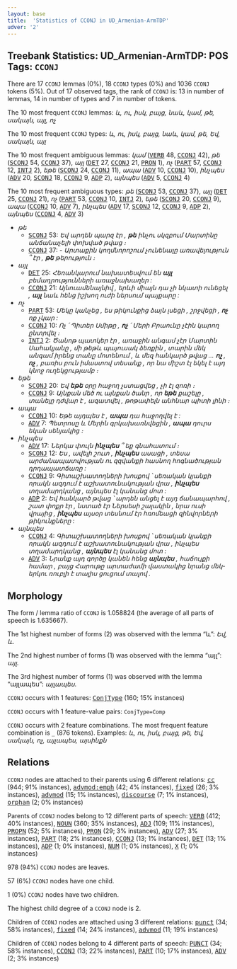 ```yaml
---
layout: base
title:  'Statistics of CCONJ in UD_Armenian-ArmTDP'
udver: '2'
---
```


## Treebank Statistics: UD_Armenian-ArmTDP: POS Tags: `CCONJ`

There are 17 `CCONJ` lemmas (0%), 18 `CCONJ` types (0%) and 1036 `CCONJ` tokens (5%).
Out of 17 observed tags, the rank of `CCONJ` is: 13 in number of lemmas, 14 in number of types and 7 in number of tokens.

The 10 most frequent `CCONJ` lemmas: <em>և, ու, իսկ, բայց, նաև, կամ, թե, սակայն, այլ, ոչ</em>

The 10 most frequent `CCONJ` types:  <em>և, ու, իսկ, բայց, նաև, կամ, թե, Եվ, սակայն, այլ</em>

The 10 most frequent ambiguous lemmas: <em>կամ</em> (<tt><a href="hy_armtdp-pos-VERB.html">VERB</a></tt> 48, <tt><a href="hy_armtdp-pos-CCONJ.html">CCONJ</a></tt> 42), <em>թե</em> (<tt><a href="hy_armtdp-pos-SCONJ.html">SCONJ</a></tt> 54, <tt><a href="hy_armtdp-pos-CCONJ.html">CCONJ</a></tt> 37), <em>այլ</em> (<tt><a href="hy_armtdp-pos-DET.html">DET</a></tt> 27, <tt><a href="hy_armtdp-pos-CCONJ.html">CCONJ</a></tt> 21, <tt><a href="hy_armtdp-pos-PRON.html">PRON</a></tt> 1), <em>ոչ</em> (<tt><a href="hy_armtdp-pos-PART.html">PART</a></tt> 57, <tt><a href="hy_armtdp-pos-CCONJ.html">CCONJ</a></tt> 12, <tt><a href="hy_armtdp-pos-INTJ.html">INTJ</a></tt> 2), <em>եթե</em> (<tt><a href="hy_armtdp-pos-SCONJ.html">SCONJ</a></tt> 24, <tt><a href="hy_armtdp-pos-CCONJ.html">CCONJ</a></tt> 11), <em>ապա</em> (<tt><a href="hy_armtdp-pos-ADV.html">ADV</a></tt> 10, <tt><a href="hy_armtdp-pos-CCONJ.html">CCONJ</a></tt> 10), <em>ինչպես</em> (<tt><a href="hy_armtdp-pos-ADV.html">ADV</a></tt> 20, <tt><a href="hy_armtdp-pos-SCONJ.html">SCONJ</a></tt> 18, <tt><a href="hy_armtdp-pos-CCONJ.html">CCONJ</a></tt> 9, <tt><a href="hy_armtdp-pos-ADP.html">ADP</a></tt> 2), <em>այնպես</em> (<tt><a href="hy_armtdp-pos-ADV.html">ADV</a></tt> 5, <tt><a href="hy_armtdp-pos-CCONJ.html">CCONJ</a></tt> 4)

The 10 most frequent ambiguous types:  <em>թե</em> (<tt><a href="hy_armtdp-pos-SCONJ.html">SCONJ</a></tt> 53, <tt><a href="hy_armtdp-pos-CCONJ.html">CCONJ</a></tt> 37), <em>այլ</em> (<tt><a href="hy_armtdp-pos-DET.html">DET</a></tt> 25, <tt><a href="hy_armtdp-pos-CCONJ.html">CCONJ</a></tt> 21), <em>ոչ</em> (<tt><a href="hy_armtdp-pos-PART.html">PART</a></tt> 53, <tt><a href="hy_armtdp-pos-CCONJ.html">CCONJ</a></tt> 10, <tt><a href="hy_armtdp-pos-INTJ.html">INTJ</a></tt> 2), <em>եթե</em> (<tt><a href="hy_armtdp-pos-SCONJ.html">SCONJ</a></tt> 20, <tt><a href="hy_armtdp-pos-CCONJ.html">CCONJ</a></tt> 9), <em>ապա</em> (<tt><a href="hy_armtdp-pos-CCONJ.html">CCONJ</a></tt> 10, <tt><a href="hy_armtdp-pos-ADV.html">ADV</a></tt> 7), <em>ինչպես</em> (<tt><a href="hy_armtdp-pos-ADV.html">ADV</a></tt> 17, <tt><a href="hy_armtdp-pos-SCONJ.html">SCONJ</a></tt> 12, <tt><a href="hy_armtdp-pos-CCONJ.html">CCONJ</a></tt> 9, <tt><a href="hy_armtdp-pos-ADP.html">ADP</a></tt> 2), <em>այնպես</em> (<tt><a href="hy_armtdp-pos-CCONJ.html">CCONJ</a></tt> 4, <tt><a href="hy_armtdp-pos-ADV.html">ADV</a></tt> 3)


* <em>թե</em>
  * <tt><a href="hy_armtdp-pos-SCONJ.html">SCONJ</a></tt> 53: <em>Եվ արդեն պարզ էր , <b>թե</b> ինչու սկզբում Մարտինը անճանաչելի փոխված թվաց ։</em>
  * <tt><a href="hy_armtdp-pos-CCONJ.html">CCONJ</a></tt> 37: <em>- Արտաքին կողմնորոշում չունենալը առավելություն ՞ էր , <b>թե</b> թերություն ։</em>
* <em>այլ</em>
  * <tt><a href="hy_armtdp-pos-DET.html">DET</a></tt> 25: <em>Հեռանկարում նախատեսվում են <b>այլ</b> բեմադրությունների առաջնախաղեր :</em>
  * <tt><a href="hy_armtdp-pos-CCONJ.html">CCONJ</a></tt> 21: <em>Այնուամենայնիվ , երևի միայն դա չի նկատի ունեցել , <b>այլ</b> նաև հենց իշխող ուժի ներսում պայքարը :</em>
* <em>ոչ</em>
  * <tt><a href="hy_armtdp-pos-PART.html">PART</a></tt> 53: <em>Մեկը կանչեց , ես թիկունքից ձայն լսեցի , շրջվեցի , <b>ոչ</b> ոք չկար :</em>
  * <tt><a href="hy_armtdp-pos-CCONJ.html">CCONJ</a></tt> 10: <em>Ոչ ՛ Պիտեր Սմիթը , <b>ոչ</b> ՛ Մերի Բրաունը չէին կարող ընտրվել ։</em>
  * <tt><a href="hy_armtdp-pos-INTJ.html">INTJ</a></tt> 2: <em>Ծանոթ պատկեր էր , առաջին անգամ չէր Մարտին Սահակյանը , մի թեթև պայուսակ ձեռքին , տարին մեկ անգամ իրենց տանը մոտենում , և մեզ հանկարծ թվաց ... <b>ոչ</b> , <b>ոչ</b> , բառիս բուն իմաստով տեսանք , որ նա միշտ էլ եկել է այդ կնոջ ուղեկցությամբ ։</em>
* <em>եթե</em>
  * <tt><a href="hy_armtdp-pos-SCONJ.html">SCONJ</a></tt> 20: <em>Եվ <b>եթե</b> օրը հաջող չստացվեց , չի էլ զոռի ։</em>
  * <tt><a href="hy_armtdp-pos-CCONJ.html">CCONJ</a></tt> 9: <em>Այնքան մեծ ու այնքան ծանր , որ <b>եթե</b> քաշելը , տանելը դժվար է , ազատվել , թոթափելն անհնար պիտի լինի ։</em>
* <em>ապա</em>
  * <tt><a href="hy_armtdp-pos-CCONJ.html">CCONJ</a></tt> 10: <em>Եթե այդպես է , <b>ապա</b> դա հաջողվել է :</em>
  * <tt><a href="hy_armtdp-pos-ADV.html">ADV</a></tt> 7: <em>Պետրոսը և Մերին գրկախառնվեցին , <b>ապա</b> դուրս եկան սենյակից ։</em>
* <em>ինչպես</em>
  * <tt><a href="hy_armtdp-pos-ADV.html">ADV</a></tt> 17: <em>Ներկա փուլն <b>ինչպես</b> ՞ եք գնահատում ։</em>
  * <tt><a href="hy_armtdp-pos-SCONJ.html">SCONJ</a></tt> 12: <em>Ես , ավելի շուտ , <b>ինչպես</b> ասացի , տեսա արժանապատվության ու զզվանքի հասնող հոգնածության դրդապատճառը :</em>
  * <tt><a href="hy_armtdp-pos-CCONJ.html">CCONJ</a></tt> 9: <em>Գիտաշխատողների խոսքով ՝ սեռական կյանքի որակն ազդում է աշխատունակության վրա , <b>ինչպես</b> տղամարդկանց , այնպես էլ կանանց մոտ :</em>
  * <tt><a href="hy_armtdp-pos-ADP.html">ADP</a></tt> 2: <em>Եվ հանկարծ թվաց ՝ արդեն անցել է այդ ճանապարհով , շատ փոքր էր , նստած էր Ներսեսի շալակին , նրա ուսի վրայից , <b>ինչպես</b> այսօր տեսնում էր հռոմեացի զինվորների թիկունքները :</em>
* <em>այնպես</em>
  * <tt><a href="hy_armtdp-pos-CCONJ.html">CCONJ</a></tt> 4: <em>Գիտաշխատողների խոսքով ՝ սեռական կյանքի որակն ազդում է աշխատունակության վրա , ինչպես տղամարդկանց , <b>այնպես</b> էլ կանանց մոտ :</em>
  * <tt><a href="hy_armtdp-pos-ADV.html">ADV</a></tt> 3: <em>Նրանք այդ գործը կանեն հենց <b>այնպես</b> , հաճույքի համար , բայց Հարութը արտաժամի վաստակից նրանց մեկ-երկու ռուբլի է տալիս ցուցում տալով .</em>

## Morphology

The form / lemma ratio of `CCONJ` is 1.058824 (the average of all parts of speech is 1.635667).

The 1st highest number of forms (2) was observed with the lemma “և”: <em>Եվ, և</em>.

The 2nd highest number of forms (1) was observed with the lemma “այլ”: <em>այլ</em>.

The 3rd highest number of forms (1) was observed with the lemma “այլապես”: <em>այլապես</em>.

`CCONJ` occurs with 1 features: <tt><a href="hy_armtdp-feat-ConjType.html">ConjType</a></tt> (160; 15% instances)

`CCONJ` occurs with 1 feature-value pairs: `ConjType=Comp`

`CCONJ` occurs with 2 feature combinations.
The most frequent feature combination is `_` (876 tokens).
Examples: <em>և, ու, իսկ, բայց, թե, Եվ, սակայն, ոչ, այլապես, այսինքն</em>


## Relations

`CCONJ` nodes are attached to their parents using 6 different relations: <tt><a href="hy_armtdp-dep-cc.html">cc</a></tt> (944; 91% instances), <tt><a href="hy_armtdp-dep-advmod-emph.html">advmod:emph</a></tt> (42; 4% instances), <tt><a href="hy_armtdp-dep-fixed.html">fixed</a></tt> (26; 3% instances), <tt><a href="hy_armtdp-dep-advmod.html">advmod</a></tt> (15; 1% instances), <tt><a href="hy_armtdp-dep-discourse.html">discourse</a></tt> (7; 1% instances), <tt><a href="hy_armtdp-dep-orphan.html">orphan</a></tt> (2; 0% instances)

Parents of `CCONJ` nodes belong to 12 different parts of speech: <tt><a href="hy_armtdp-pos-VERB.html">VERB</a></tt> (412; 40% instances), <tt><a href="hy_armtdp-pos-NOUN.html">NOUN</a></tt> (360; 35% instances), <tt><a href="hy_armtdp-pos-ADJ.html">ADJ</a></tt> (109; 11% instances), <tt><a href="hy_armtdp-pos-PROPN.html">PROPN</a></tt> (52; 5% instances), <tt><a href="hy_armtdp-pos-PRON.html">PRON</a></tt> (29; 3% instances), <tt><a href="hy_armtdp-pos-ADV.html">ADV</a></tt> (27; 3% instances), <tt><a href="hy_armtdp-pos-PART.html">PART</a></tt> (18; 2% instances), <tt><a href="hy_armtdp-pos-CCONJ.html">CCONJ</a></tt> (13; 1% instances), <tt><a href="hy_armtdp-pos-DET.html">DET</a></tt> (13; 1% instances), <tt><a href="hy_armtdp-pos-ADP.html">ADP</a></tt> (1; 0% instances), <tt><a href="hy_armtdp-pos-NUM.html">NUM</a></tt> (1; 0% instances), <tt><a href="hy_armtdp-pos-X.html">X</a></tt> (1; 0% instances)

978 (94%) `CCONJ` nodes are leaves.

57 (6%) `CCONJ` nodes have one child.

1 (0%) `CCONJ` nodes have two children.

The highest child degree of a `CCONJ` node is 2.

Children of `CCONJ` nodes are attached using 3 different relations: <tt><a href="hy_armtdp-dep-punct.html">punct</a></tt> (34; 58% instances), <tt><a href="hy_armtdp-dep-fixed.html">fixed</a></tt> (14; 24% instances), <tt><a href="hy_armtdp-dep-advmod.html">advmod</a></tt> (11; 19% instances)

Children of `CCONJ` nodes belong to 4 different parts of speech: <tt><a href="hy_armtdp-pos-PUNCT.html">PUNCT</a></tt> (34; 58% instances), <tt><a href="hy_armtdp-pos-CCONJ.html">CCONJ</a></tt> (13; 22% instances), <tt><a href="hy_armtdp-pos-PART.html">PART</a></tt> (10; 17% instances), <tt><a href="hy_armtdp-pos-ADV.html">ADV</a></tt> (2; 3% instances)

